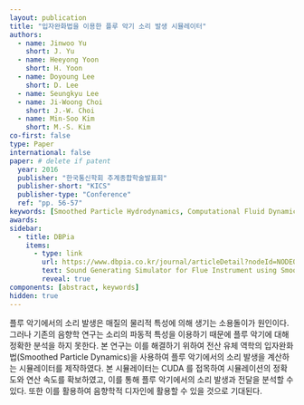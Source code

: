 ```yaml
---
layout: publication
title: "입자완화법을 이용한 플루 악기 소리 발생 시뮬레이터"
authors:
  - name: Jinwoo Yu
    short: J. Yu
  - name: Heeyong Yoon
    short: H. Yoon
  - name: Doyoung Lee
    short: D. Lee
  - name: Seungkyu Lee
  - name: Ji-Woong Choi
    short: J.-W. Choi
  - name: Min-Soo Kim
    short: M.-S. Kim
co-first: false
type: Paper
international: false
paper: # delete if patent
  year: 2016
  publisher: "한국통신학회 추계종합학술발표회"
  publisher-short: "KICS"
  publisher-type: "Conference"
  ref: "pp. 56-57"
keywords: [Smoothed Particle Hydrodynamics, Computational Fluid Dynamics, Sound Generation]
awards:
sidebar:
  - title: DBPia
    items: 
      - type: link
        url: https://www.dbpia.co.kr/journal/articleDetail?nodeId=NODE07082969
        text: Sound Generating Simulator for Flue Instrument using Smoothed Particle Hydrodynamics
        reveal: true
components: [abstract, keywords]
hidden: true
---
```


플루 악기에서의 소리 발생은 매질의 물리적 특성에 의해 생기는 소용돌이가 원인이다. 그러나 기존의 음향학 연구는 소리의 파동적 특성을 이용하기 때문에 플루 악기에 대해 정확한 분석을 하지 못한다. 본 연구는 이를 해결하기 위하여 전산  유체  역학의  입자완화법(Smoothed  Particle  Dynamics)을  사용하여  플루  악기에서의  소리  발생을  계산하는 시뮬레이터를  제작하였다.  본  시뮬레이터는  CUDA 를  접목하여  시뮬레이션의  정확도와  연산  속도를  확보하였고,  이를 통해  플루  악기에서의  소리  발생과  전달을  분석할  수  있다.  또한  이를  활용하여  음향학적  디자인에  활용할  수  있을 것으로 기대된다.